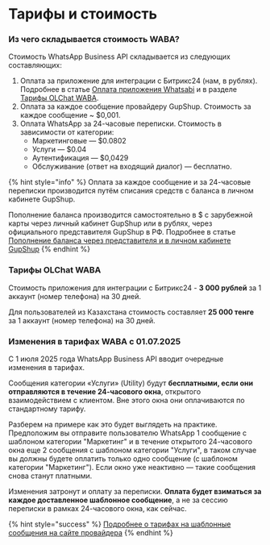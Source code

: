 # Тарифы и стоимость

### Из чего складывается стоимость WABA?

Стоимость WhatsApp Business API складывается из следующих составляющих:

1. Оплата за приложение для интеграции с Битрикс24 (нам, в рублях). Подробнее в статье [Оплата приложения Whatsabi](https://waba.docs.olchat.io/tarify-prilozheniya/oplata-prilozheniya-whatsabi) и в разделе [Тарифы OLChat WABA](./#tarify-olchat-waba).
2. Оплата за каждое сообщение провайдеру GupShup. Стоимость за каждое сообщение \~ $0,001.
3. Оплата WhatsApp за 24-часовые переписки. Стоимость в зависимости от категории:
   * Маркетинговые — $0.0802
   * Услуги — $0.04
   * Аутентификация — $0,0429
   * Обслуживание (ответ на входящий диалог) — бесплатно.

{% hint style="info" %}
Оплата за каждое сообщение и за 24-часовые переписки производится путём списания средств с баланса в личном кабинете GupShup.

Пополнение баланса производится самостоятельно в $ с зарубежной карты через личный кабинет GupShup или в рублях, через официального представителя GupShup в РФ. Подробнее в статье [Пополнение баланса через представителя и в личном кабинете GupShup](https://waba.docs.olchat.io/tarify-prilozheniya/popolnenie-balansa-cherez-predstavitelya-i-v-lichnom-kabinete-gupshup)
{% endhint %}

### **Тарифы OLChat WABA**

Стоимость приложения для интеграции с Битрикс24 - **3 000 рублей** за 1 аккаунт (номер телефона) на 30 дней.

Для пользователей из Казахстана стоимость составляет **25 000 тенге** за 1 аккаунт (номер телефона) на 30 дней.

### Изменения в тарифах WABA c 01.07.2025

С 1 июля 2025 года WhatsApp Business API вводит очередные изменения в тарифах.

Сообщения категории «Услуги» (Utility) будут **бесплатными, если они отправляются в течение 24-часового окна**, открытого взаимодействием с клиентом. Вне этого окна они оплачиваются по стандартному тарифу.

Разберем на примере как это будет выглядеть на практике. Предположим вы отправите пользователю WhatsApp 1 сообщение с шаблоном категории "Маркетинг" и в течение открытого 24-часового окна еще 2 сообщения с шаблоном категории "Услуги", в таком случае вы должны будете оплатить только одно сообщение (с шаблоном категории "Маркетинг"). Если окно уже неактивно — такие сообщения снова станут платными.

Изменения затронут и оплату за переписки. **Оплата будет взиматься за каждое доставленное шаблонное сообщение**, а не за сессию переписки в рамках 24-часового окна, как сейчас.

{% hint style="success" %}
[Подробнее о тарифах на шаблонные сообщения на сайте провайдера](https://developers.facebook.com/docs/whatsapp/pricing/updates-to-pricing/?translation\&amp;locale)
{% endhint %}
